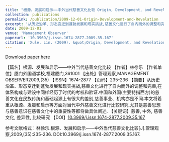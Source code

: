 ```yaml
---
title: "根源、发展和启示——中外当代慈善文化比较 Origin, Development, and Revelation – The Comparison of Charity Cultures between China and the West(available in Chinese)"
collection: publications
permalink: /publication/2009-12-01-Origin-Development-and-Revelation
excerpt: '从历史沿革、形态变迁到蓬勃发展和现实挑战,慈善文化进行了自内而外的调整和完善,在体系构成与建设中同样经历了时代的考校和验证.中国和外国(主要特指西方)的慈善文化在民族传统和基础起源上有很大的差别,慈善事业、机构亦是不同.本文将着重从根源、发晨和启示等方面对当代中外慈善文化进行比较研究,尤其是慈善思想与慈善意识在慈善文化中的重要性等都将做具体阐述. A comparison of contemporary charity cultures between China and the West, from the perspectives of origin, development, and inspiration. Further discussion focuses on the importance of the idea and awareness of the charity.'
date: 2009-12-01
venue: 'Management Observer'
paperurl: '10.3969/j.issn.1674-2877.2009.35.167'
citation: 'Xule, Lin. (2009). &quot;Origin, Development, and Revelation – The Comparison of Charity Cultures between China and the West.&quot; <i>Management Observer</i>.(35):235-236.'
---
```

[Download paper here](http://academicpages.github.io/files/2009-12-01-Origin-Development-and-Revelation.pdf)

【篇名】根源、发展和启示——中外当代慈善文化比较
【作者】林徐乐
【作者单位】厦门外国语学校,福建厦门,361001
【出处】管理观察,MANAGEMENT OBSERVER2009,(35)
【ISSN】1674-2877
【页码】235-236
【摘要】从历史沿革、形态变迁到蓬勃发展和现实挑战,慈善文化进行了自内而外的调整和完善,在体系构成与建设中同样经历了时代的考校和验证.中国和外国(主要特指西方)的慈善文化在民族传统和基础起源上有很大的差别,慈善事业、机构亦是不同.本文将着重从根源、发晨和启示等方面对当代中外慈善文化进行比较研究,尤其是慈善思想与慈善意识在慈善文化中的重要性等都将做具体阐述.
【关键词】慈善, 中外, 慈善文化, 差异性, 比较研究
【DOI】[10.3969/j.issn.1674-2877.2009.35.167](10.3969/j.issn.1674-2877.2009.35.167)

参考文献格式：林徐乐.根源、发展和启示——中外当代慈善文化比较[J].管理观察,2009,(35):235-236. DOI:10.3969/j.issn.1674-2877.2009.35.167.

